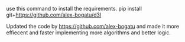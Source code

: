 use this command to install the requirements.
pip install git+https://github.com/alex-bogatu/d3l

Updated the code by https://github.com/alex-bogatu and made it more effiecent and faster implementing more algorithms and better logic.
